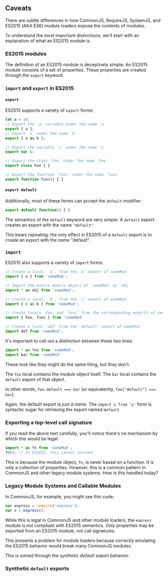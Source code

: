 ## Caveats

There are subtle differences in how CommonJS, RequireJS, SystemJS, and ES2015 (AKA ES6) module loaders
  expose the contents of modules.

To understand the most important distinctions, we'll start with an explanation of what an ES2015 module is.

### ES2015 modules

The definition of an ES2015 module is deceptively simple:
An ES2015 module consists of a set of properties.
These properties are created through the `export` keyword.

### `import` and `export` in ES2015

#### `export`

ES2015 supports a variety of `export` forms:
```ts
let a = 10;
// Export the `a` variable under the name `a`
export { a };
// Export `a` under the name `b`
export { a as b };

// Export the variable `c` under the name `c`
export var c;

// Export the class `Foo` under the name `Foo`
export class Foo { }

// Export the function `func` under the name `func`
export function func() { }
```

#### `export default`
Additionally, most of these forms can accept the `default` modifier:
```ts
export default function() { }
```

The semantics of the `default` keyword are very simple:
A `default` export creates an export with the name `"default"`.

This bears repeating: the only effect in ES2015 of a `default` export
  is to create an export with the *name* "default".

### `import`

ES2015 also supports a variety of `import` forms:
```ts
// Create a local, `a`, from the `a` export of someMod
import { a } from 'someMod';

// Import the entire module object of `someMod` as `obj`
import * as obj from 'someMod';

// Create a local, `b`, from the `c` export of someMod
import { c as b } from 'someMod';

// Create locals `Foo` and `func` from the corresponding exports of someMod
import { Foo, func } from 'someMod'

// Create a local 'def' from the 'default' export of someMod
import def from 'someMod';
```

It's important to call out a distinction between these two lines:
```ts
import * as foo from 'someMod';
import bar from 'someMod'
```
These look like they might do the same thing, but they don't.

The `foo` local contains the *module object* itself. The `bar` local contains the `default` export of that object.

In other words, `foo.default === bar` (or equivalently, `foo["default"] === bar`).

Again, the default export is *just a name*.
The `import x from 'y'` form is syntactic sugar for retrieving the export named `default`.

### Exporting a top-level call signature

If you read the above text carefully, you'll notice there's no mechanism by which this would be legal:
```ts
import * as fn from 'someMod';
fn(); // In ES2015, this cannot succeed
```

This is because the module object, `fn`, is never based on a function.
It is only a collection of properties.
However, this is a common pattern in CommonJS and other legacy module systems.
How is this handled today?

### Legacy Module Systems and Callable Modules

In CommonJS, for example, you might see this code:
```ts
var express = require('express');
var x = express();
```
While this is legal in CommonJS and other module loaders, the `express` module is not
  compliant with ES2015 semantics.
Only properties may be exported from an ES2015 module, not call signatures.

This presents a problem for module loaders because correctly emulating
  the ES2015 behavior would break many CommonJS modules.

This is solved through the *synthetic default export* behavior.

### Synthetic `default` exports




